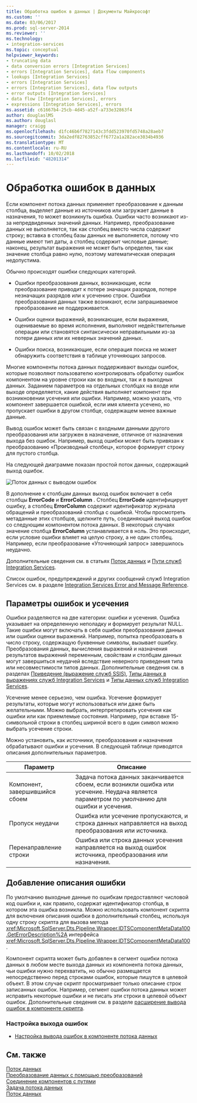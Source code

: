 ```yaml
---
title: Обработка ошибок в данных | Документы Майкрософт
ms.custom: ''
ms.date: 03/06/2017
ms.prod: sql-server-2014
ms.reviewer: ''
ms.technology:
- integration-services
ms.topic: conceptual
helpviewer_keywords:
- truncating data
- data conversion errors [Integration Services]
- errors [Integration Services], data flow components
- lookups [Integration Services]
- errors [Integration Services]
- errors [Integration Services], data flow outputs
- error outputs [Integration Services]
- data flow [Integration Services], errors
- expressions [Integration Services], errors
ms.assetid: c61667b4-25cb-4d45-a52f-a733e32863f4
author: douglaslMS
ms.author: douglasl
manager: craigg
ms.openlocfilehash: d1fc46b6f7827143c3fdd523970fd5748a28aeb7
ms.sourcegitcommit: 3da2edf82763852cff6772a1a282ace3034b4936
ms.translationtype: MT
ms.contentlocale: ru-RU
ms.lasthandoff: 10/02/2018
ms.locfileid: "48201314"
---
```

# <a name="error-handling-in-data"></a>Обработка ошибок в данных
  Если компонент потока данных применяет преобразование к данным столбца, выделяет данные из источников или загружает данные в назначения, то может возникнуть ошибка. Ошибки часто возникают из-за непредвиденных значений данных. Например, преобразование данных не выполняется, так как столбец вместо числа содержит строку; вставка в столбец базы данных не выполняется, потому что данные имеют тип даты, а столбец содержит числовые данные; наконец, результат выражения не может быть определен, так как значение столбца равно нулю, поэтому математическая операция недопустима.  
  
 Обычно происходят ошибки следующих категорий.  
  
-   Ошибки преобразования данных, возникающие, если преобразование приводит к потере значащих разрядов, потере незначащих разрядов или к усечению строк. Ошибки преобразования данных также возникают, если запрашиваемое преобразование не поддерживается.  
  
-   Ошибки оценки выражений, возникающие, если выражения, оцениваемые во время исполнения, выполняют недействительные операции или становятся синтаксически неправильными из-за потери данных или их неверных значений данных.  
  
-   Ошибки поиска, возникающие, если операция поиска не может обнаружить соответствия в таблице уточняющих запросов.  
  
 Многие компоненты потока данных поддерживают выходы ошибок, которые позволяют пользователю контролировать обработку ошибок компонентом на уровне строки как во входных, так и в выходных данных. Заданием параметров на отдельных столбцах на входе или выходе определяется, какие действия выполняет компонент при возникновении усечения или ошибки. Например, можно указать, что компонент завершается ошибкой, если имя клиента усечено, но пропускает ошибки в другом столбце, содержащем менее важные данные.  
  
 Вывод ошибок может быть связан с входными данными другого преобразования или загружен в назначение, отличное от назначения выхода без ошибок. Например, выход ошибки может быть привязан к преобразованию «Производный столбец», которое формирует строку для пустого столбца.  
  
 На следующей диаграмме показан простой поток данных, содержащий выход ошибок.  
  
 ![Поток данных с выводом ошибок](../media/mw-dts-11.gif "Поток данных с выводом ошибок")  
  
 В дополнение к столбцам данных выход ошибок включает в себя столбцы **ErrorCode** и **ErrorColumn** . Столбец **ErrorCode** идентифицирует ошибку, а столбец **ErrorColumn** содержит идентификатор журнала обращений и преобразований столбца с ошибкой. Чтобы просмотреть метаданные этих столбцов, щелкните путь, соединяющий выход ошибок со следующим компонентом потока данных. В некоторых случаях значение столбца **ErrorColumn** устанавливается в ноль. Это происходит, если условие ошибки влияет на целую строку, а не один столбец. Например, если преобразование «Уточняющий запрос» завершилось неудачно.  
  
 Дополнительные сведения см. в статьях [Поток данных](data-flow.md) и [Пути служб Integration Services](integration-services-paths.md).  
  
 Список ошибок, предупреждений и других сообщений служб Integration Services см. в разделе [Integration Services Error and Message Reference](../integration-services-error-and-message-reference.md).  
  
## <a name="error-and-truncation-options"></a>Параметры ошибок и усечения  
 Ошибки разделяются на две категории: ошибки и усечения. Ошибка указывает на определенную неполадку и формирует результат NULL. Такие ошибки могут включать в себя ошибки преобразования данных или ошибки оценки выражений. Например, попытка преобразовать в число строку, содержащую буквенные символы, вызывает ошибку. Преобразования данных, вычисления выражений и назначения результатов выражений переменным, свойствам и столбцам данных могут завершиться неудачей вследствие неверного приведения типа или несовместимости типов данных. Дополнительные сведения см. в разделах [Приведение (выражение служб SSIS)](../expressions/cast-ssis-expression.md), [Типы данных в выражениях служб Integration Services](../expressions/integration-services-data-types-in-expressions.md) и [Типы данных служб Integration Services](integration-services-data-types.md).  
  
 Усечение менее серьезно, чем ошибка. Усечение формирует результаты, которые могут использоваться или даже быть желательными. Можно выбрать, интерпретировать усечения как ошибки или как приемлемые состояния. Например, при вставке 15-символьной строки в столбец шириной всего в один символ можно выбрать усечение строки.  
  
 Можно установить, как источники, преобразования и назначения обрабатывают ошибки и усечения. В следующей таблице приводятся описания дополнительных параметров.  
  
|Параметр|Описание|  
|------------|-----------------|  
|Компонент, завершившийся сбоем|Задача потока данных заканчивается сбоем, если возникли ошибка или усечение. Неудача является параметром по умолчанию для ошибки и усечения.|  
|Пропуск неудачи|Ошибка или усечение пропускаются, и строка данных направляется на выход преобразования или источника.|  
|Перенаправление строки|Ошибка или строка данных усечения направляется на выход ошибок источника, преобразования или назначения.|  
  
## <a name="adding-the-error-description"></a>Добавление описания ошибки  
 По умолчанию выходные данные по ошибкам предоставляют числовой код ошибки и, как правило, содержат идентификатор столбца, в котором эта ошибка возникла. Можно использовать компонент скрипта для включения описания ошибки в дополнительный столбец, используя одну строку скрипта для вызова метода <xref:Microsoft.SqlServer.Dts.Pipeline.Wrapper.IDTSComponentMetaData100.GetErrorDescription%2A> интерфейса <xref:Microsoft.SqlServer.Dts.Pipeline.Wrapper.IDTSComponentMetaData100>.  
  
 Компонент скрипта может быть добавлен в сегмент ошибки потока данных в любом месте выхода данных из компонента потока данных, чьи ошибки нужно перехватить, но обычно размещается непосредственно перед строками ошибок, которые пишутся в целевой объект. В этом случае скрипт просматривает только описание строк записанных ошибок. Например, сегмент ошибки потока данных может исправить некоторые ошибки и не писать эти строки в целевой объект ошибок. Дополнительные сведения см. в разделе [расширение вывода ошибок в компоненте скрипта](../extending-packages-scripting-data-flow-script-component-examples/enhancing-an-error-output-with-the-script-component.md).  
  
### <a name="to-configure-an-error-output"></a>Настройка выхода ошибок  
  
-   [Настройка вывода ошибок в компоненте потока данных](../configure-an-error-output-in-a-data-flow-component.md)  
  
## <a name="see-also"></a>См. также  
 [Поток данных](data-flow.md)   
 [Преобразование данных с помощью преобразований](transformations/transform-data-with-transformations.md)   
 [Соединение компонентов с путями](../connect-components-with-paths.md)   
 [Задача потока данных](../control-flow/data-flow-task.md)   
 [Поток данных](data-flow.md)  
  
  
